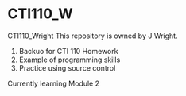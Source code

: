 # CTI110_W
CTI110_Wright
This repository is owned by J Wright.
1. Backuo for CTI 110 Homework
2. Example of programming skills
3. Practice using source control 

Currently learning Module 2
